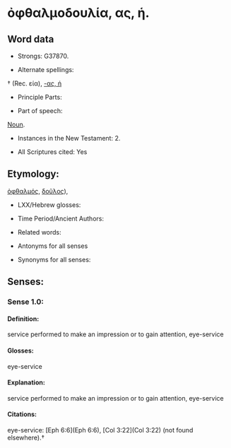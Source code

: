 # ὀφθαλμοδουλία, ας, ἡ. 

<!-- Status: S2=NeedsReview -->
<!-- Lexica used for edits: BDAG, FFM, LN, A-S -->

## Word data

* Strongs: G37870.

* Alternate spellings:

†  (Rec. εία), [-ας, ἡ]()

* Principle Parts: 


* Part of speech: 

[Noun](http://ugg.readthedocs.io/en/latest/noun.html).

* Instances in the New Testament: 2. 

* All Scriptures cited: Yes

## Etymology: 

[ὀφθαλμός](), [δοῦλος]()),

* LXX/Hebrew glosses: 


* Time Period/Ancient Authors: 


* Related words: 

* Antonyms for all senses

* Synonyms for all senses: 


## Senses:  


### Sense  1.0: 

#### Definition: 

service performed to make an impression or to gain attention, eye-service

#### Glosses: 

eye-service 

#### Explanation: 

service performed to make an impression or to gain attention, eye-service

#### Citations: 

eye-service: [Eph 6:6](Eph 6:6), [Col 3:22](Col 3:22) (not found elsewhere).†
